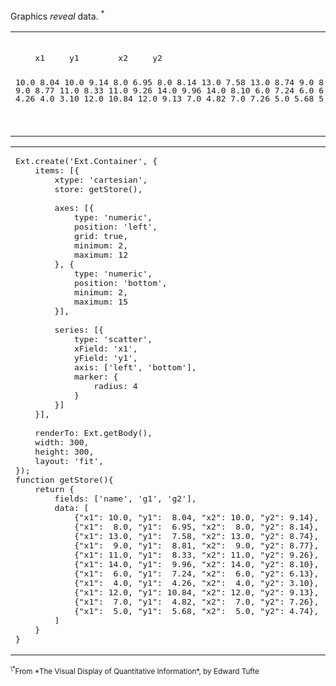 Graphics *reveal* data. <sup>\*</sup>

<div type="expander" caption="The Data">
<small >
<table>
<tr>
<td>
<pre style="padding:0; line-height: 1em; border: none;">
    x1     y1        x2     y2

  10.0   8.04      10.0   9.14
   8.0   6.95       8.0   8.14
  13.0   7.58      13.0   8.74
   9.0   8.81       9.0   8.77
  11.0   8.33      11.0   9.26
  14.0   9.96      14.0   8.10
   6.0   7.24       6.0   6.13
   4.0   4.26       4.0   3.10
  12.0  10.84      12.0   9.13
   7.0   4.82       7.0   7.26
   5.0   5.68       5.0   4.74
</pre>
</td>
<td>
<pre style="padding:0; line-height: 1em; font-family: sans-serif; border: none;">
Statistically, the data is very similar:

N = 11
mean X = 9.0
mean Y = 7.5
regression line = Y = 3 + 0.5X
standard error of est. slope = 0.118
t = 4.24
sum of squares = 110.0
regression sum of squares = 27.5
correlation coefficient = 0.82
r** = 0.67
</pre>
</td>
</tr>
</table>
</small>
</div>

<table>
<tr>

<td width="50%">

<pre class="runnable run">Ext.create('Ext.Container', {
    items: [{
        xtype: 'cartesian',
        store: getStore(),

        axes: [{
            type: 'numeric',
            position: 'left',
            grid: true,
            minimum: 2,
            maximum: 12
        }, {
            type: 'numeric',
            position: 'bottom',
            minimum: 2,
            maximum: 15
        }],

        series: [{
            type: 'scatter',
            xField: 'x1',
            yField: 'y1',
            axis: ['left', 'bottom'],
            marker: {
                radius: 4
            }
        }]
    }],

    renderTo: Ext.getBody(),
    width: 300,
    height: 300,
    layout: 'fit',
});
function getStore(){
    return {
        fields: ['name', 'g1', 'g2'],
        data: [
            {"x1": 10.0, "y1":  8.04, "x2": 10.0, "y2": 9.14},
            {"x1":  8.0, "y1":  6.95, "x2":  8.0, "y2": 8.14},
            {"x1": 13.0, "y1":  7.58, "x2": 13.0, "y2": 8.74},
            {"x1":  9.0, "y1":  8.81, "x2":  9.0, "y2": 8.77},
            {"x1": 11.0, "y1":  8.33, "x2": 11.0, "y2": 9.26},
            {"x1": 14.0, "y1":  9.96, "x2": 14.0, "y2": 8.10},
            {"x1":  6.0, "y1":  7.24, "x2":  6.0, "y2": 6.13},
            {"x1":  4.0, "y1":  4.26, "x2":  4.0, "y2": 3.10},
            {"x1": 12.0, "y1": 10.84, "x2": 12.0, "y2": 9.13},
            {"x1":  7.0, "y1":  4.82, "x2":  7.0, "y2": 7.26},
            {"x1":  5.0, "y1":  5.68, "x2":  5.0, "y2": 4.74},
        ]
    }
}
</pre>

</td>

<td width="50%">

<pre class="runnable run">Ext.create('Ext.Container', {
    items: [{
        xtype: 'cartesian',
        store: getStore(),

        axes: [{
            type: 'numeric',
            position: 'left',
            grid: true,
            minimum: 2,
            maximum: 12
        }, {
            type: 'numeric',
            position: 'bottom',
            minimum: 2,
            maximum: 15
        }],

        series: [{
            type: 'scatter',
            xField: 'x2',
            yField: 'y2',
            axis: ['left', 'bottom'],
            marker: {
                radius: 4
            }
        }]
    }],

    renderTo: Ext.getBody(),
    width: 300,
    height: 300,
    layout: 'fit',
});
function getStore(){
    return {
        fields: ['name', 'g1', 'g2'],
        data: [
            {"x1": 10.0, "y1":  8.04, "x2": 10.0, "y2": 9.14},
            {"x1":  8.0, "y1":  6.95, "x2":  8.0, "y2": 8.14},
            {"x1": 13.0, "y1":  7.58, "x2": 13.0, "y2": 8.74},
            {"x1":  9.0, "y1":  8.81, "x2":  9.0, "y2": 8.77},
            {"x1": 11.0, "y1":  8.33, "x2": 11.0, "y2": 9.26},
            {"x1": 14.0, "y1":  9.96, "x2": 14.0, "y2": 8.10},
            {"x1":  6.0, "y1":  7.24, "x2":  6.0, "y2": 6.13},
            {"x1":  4.0, "y1":  4.26, "x2":  4.0, "y2": 3.10},
            {"x1": 12.0, "y1": 10.84, "x2": 12.0, "y2": 9.13},
            {"x1":  7.0, "y1":  4.82, "x2":  7.0, "y2": 7.26},
            {"x1":  5.0, "y1":  5.68, "x2":  5.0, "y2": 4.74},
        ]
    }
}
</pre>

</td>
</tr>
</table>
<small><sup>\*</sup>From *The Visual Display of Quantitative Information*, by Edward Tufte</small>

